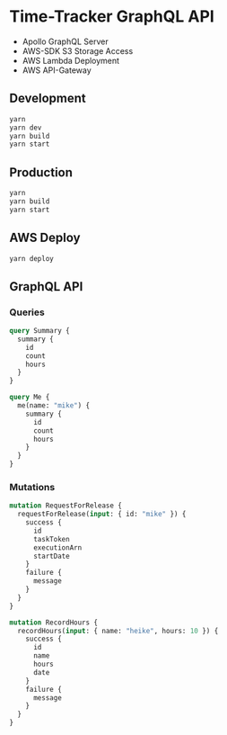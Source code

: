 # Time-Tracker GraphQL API

* Apollo GraphQL Server
* AWS-SDK S3 Storage Access
* AWS Lambda Deployment
* AWS API-Gateway

## Development

```bash
yarn
yarn dev
yarn build
yarn start
```

## Production

```bash
yarn
yarn build
yarn start
```

## AWS Deploy

```bash
yarn deploy
```

## GraphQL API

### Queries

```graphql
query Summary {
  summary {
    id
    count
    hours
  }
}

query Me {
  me(name: "mike") {
    summary {
      id
      count
      hours
    }
  }
}
```

### Mutations

```graphql
mutation RequestForRelease {
  requestForRelease(input: { id: "mike" }) {
    success {
      id
      taskToken
      executionArn
      startDate
    }
    failure {
      message
    }
  }
}

mutation RecordHours {
  recordHours(input: { name: "heike", hours: 10 }) {
    success {
      id
      name
      hours
      date
    }
    failure {
      message
    }
  }
}
```